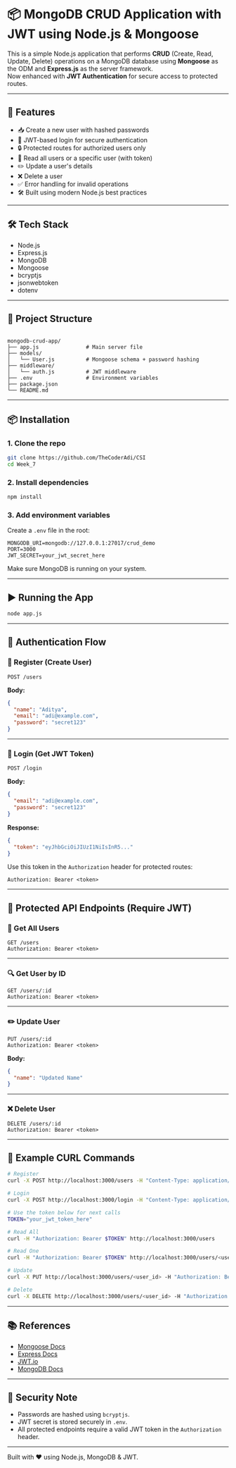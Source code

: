 # 📦 MongoDB CRUD Application with JWT using Node.js & Mongoose

This is a simple Node.js application that performs **CRUD** (Create, Read, Update, Delete) operations on a MongoDB database using **Mongoose** as the ODM and **Express.js** as the server framework.  
Now enhanced with **JWT Authentication** for secure access to protected routes.

---

## 🚀 Features

- 📥 Create a new user with hashed passwords
- 🔐 JWT-based login for secure authentication
- 🔒 Protected routes for authorized users only
- 📄 Read all users or a specific user (with token)
- ✏️ Update a user's details
- ❌ Delete a user
- ✅ Error handling for invalid operations
- 🛠 Built using modern Node.js best practices

---

## 🛠 Tech Stack

- Node.js
- Express.js
- MongoDB
- Mongoose
- bcryptjs
- jsonwebtoken
- dotenv

---

## 📁 Project Structure

```

mongodb-crud-app/
├── app.js               # Main server file
├── models/
│   └── User.js          # Mongoose schema + password hashing
├── middleware/
│   └── auth.js          # JWT middleware
├── .env                 # Environment variables
├── package.json
└── README.md

```

---

## 📦 Installation

### 1. Clone the repo

```bash
git clone https://github.com/TheCoderAdi/CSI
cd Week_7
```

### 2. Install dependencies

```bash
npm install
```

### 3. Add environment variables

Create a `.env` file in the root:

```env
MONGODB_URI=mongodb://127.0.0.1:27017/crud_demo
PORT=3000
JWT_SECRET=your_jwt_secret_here
```

Make sure MongoDB is running on your system.

---

## ▶️ Running the App

```bash
node app.js
```

---

## 🔐 Authentication Flow

### 🔑 Register (Create User)

```http
POST /users
```

**Body:**

```json
{
  "name": "Aditya",
  "email": "adi@example.com",
  "password": "secret123"
}
```

---

### 🔐 Login (Get JWT Token)

```http
POST /login
```

**Body:**

```json
{
  "email": "adi@example.com",
  "password": "secret123"
}
```

**Response:**

```json
{
  "token": "eyJhbGciOiJIUzI1NiIsInR5..."
}
```

Use this token in the `Authorization` header for protected routes:

```http
Authorization: Bearer <token>
```

---

## 📮 Protected API Endpoints (Require JWT)

### 📂 Get All Users

```http
GET /users
Authorization: Bearer <token>
```

---

### 🔍 Get User by ID

```http
GET /users/:id
Authorization: Bearer <token>
```

---

### ✏️ Update User

```http
PUT /users/:id
Authorization: Bearer <token>
```

**Body:**

```json
{
  "name": "Updated Name"
}
```

---

### ❌ Delete User

```http
DELETE /users/:id
Authorization: Bearer <token>
```

---

## 🧪 Example CURL Commands

```bash
# Register
curl -X POST http://localhost:3000/users -H "Content-Type: application/json" -d '{"name":"Aditya","email":"adi@example.com","password":"secret123"}'

# Login
curl -X POST http://localhost:3000/login -H "Content-Type: application/json" -d '{"email":"adi@example.com","password":"secret123"}'

# Use the token below for next calls
TOKEN="your_jwt_token_here"

# Read All
curl -H "Authorization: Bearer $TOKEN" http://localhost:3000/users

# Read One
curl -H "Authorization: Bearer $TOKEN" http://localhost:3000/users/<user_id>

# Update
curl -X PUT http://localhost:3000/users/<user_id> -H "Authorization: Bearer $TOKEN" -H "Content-Type: application/json" -d '{"name":"Adi"}'

# Delete
curl -X DELETE http://localhost:3000/users/<user_id> -H "Authorization: Bearer $TOKEN"
```

---

## 📚 References

- [Mongoose Docs](https://mongoosejs.com/docs/index.html)
- [Express Docs](https://expressjs.com/)
- [JWT.io](https://jwt.io/)
- [MongoDB Docs](https://www.mongodb.com/docs/)

---

## 🔐 Security Note

- Passwords are hashed using `bcryptjs`.
- JWT secret is stored securely in `.env`.
- All protected endpoints require a valid JWT token in the `Authorization` header.

---

Built with ❤️ using Node.js, MongoDB & JWT.
